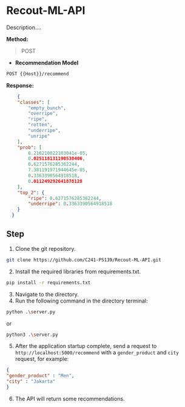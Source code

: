 # Recout-ML-API

Description....

**Method:**
>POST

- **Recommendation Model**
```bash
POST {{Host}}/recommend
```
**Response:**

```JSON
    {
    "classes": [
        "empty_bunch",
        "overripe",
        "ripe",
        "rotten",
        "underripe",
        "unripe"
    ],
    "prob": [
        6.216210022103041e-05,
        0.025118131190538406,
        0.6271576285362244,
        7.381191971944645e-05,
        0.3363390564918518,
        0.011249292641878128
    ],
    "top_2": {
        "ripe": 0.6271576285362244,
        "underripe": 0.3363390564918518
    }
  }
```

## Step
1. Clone the git repository.
```bash
git clone https://github.com/C241-PS139/Recout-ML-API.git
```
2. Install the required libraries from requirements.txt.
```bash
pip install -r requirements.txt
```
3. Navigate to the directory.
4. Run the following command in the directory terminal:
```bash
python .\server.py
```
or
```bash
python3 .\server.py
```
5. After the application startup complete, send a request to ```http://localhost:5000/recommend``` with a ```gender_product``` and ```city``` request, for example:
```JSON
{
"gender_product" : "Men",
"city" : "Jakarta"
}
```
6. The API will return some recommendations.

